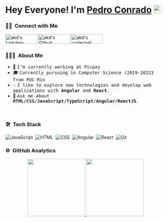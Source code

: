 
# Hey Everyone! I'm [Pedro Conrado](https://github.com/PedroHConrado) <img src="https://github.com/himanshusharma89/himanshusharma89/blob/master/Hi.gif" width="25px">

### 🤝🏻 &nbsp;Connect with Me

<a href="https://www.linkedin.com/in/pedro-henrique-conrado-6929a01bb/">
  <img align="left" alt="akd's Linkdein" width="100px" height="30px" src="https://img.shields.io/badge/Linkedin-0A66C2?style=for-the-badge&logo=Linkedin&logoColor=white" />
</a>
<a href="https://github.com/PedroHConrado">
  <img align="left" alt="akd's Github" width="100px" height="30px" src="https://img.shields.io/badge/Github-181717?style=for-the-badge&logo=Github&logoColor=white" />
</a>
<a href="mailto:conradohpedro@gmail.com">
  <img align="left" alt="akd's codechef" width="100px" height="30px" src="https://img.shields.io/badge/Gmail-EA4335?style=for-the-badge&logo=Gmail&logoColor=white" />
</a>

 <br>
 <br>

### 👨🏻‍💻 &nbsp;About Me

- 🚀 <samp>I’m currently working at Picpay
- 🎓 <samp>Currently pursuing in Computer Science (2019-20223 from PUC-Rio
- 💡 <samp>I like to explore new technologies and develop web applications with **Angular** and **React**.
- 💬 <samp>Ask me about **HTML/CSS/JavaScript/TypeScript/Angular/ReactJS**.
  
 <br>


### 🛠 &nbsp;Tech Stack

![JavaScript](https://img.shields.io/badge/JavaScript-F7DF1E?style=for-the-badge&logo=javascript&logoColor=black)&nbsp;
![HTML](https://img.shields.io/badge/HTML5-E34F26?style=for-the-badge&logo=html5&logoColor=white)&nbsp;
![CSS](https://img.shields.io/badge/CSS3-1572B6?style=for-the-badge&logo=css3&logoColor=white)&nbsp;
![Angular](https://img.shields.io/badge/Angular-DD0031?style=for-the-badge&logo=angular&logoColor=white)&nbsp;
![React](https://img.shields.io/badge/React-20232A?style=for-the-badge&logo=react&logoColor=61DAFB)&nbsp;
![Git](https://img.shields.io/badge/Git-E34F26?style=for-the-badge&logo=git&logoColor=white)&nbsp;

### ⚙️ &nbsp;GitHub Analytics

<p align="center">
<a href="https://github.com/PedroHConrado">
  <img height="180em" src="https://github-readme-stats-eight-theta.vercel.app/api?username=PedroHConrado&show_icons=true&theme=algolia&include_all_commits=true&count_private=true"/>
  <img height="180em" src="https://github-readme-stats-eight-theta.vercel.app/api/top-langs/?username=PedroHConrado&layout=compact&langs_count=8&theme=algolia"/>
</a>
</p>


